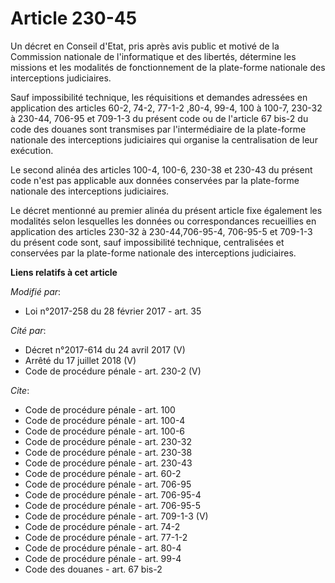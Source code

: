 # Article 230-45

Un décret en Conseil d'Etat, pris après avis public et motivé de la Commission nationale de l'informatique et des libertés,
détermine les missions et les modalités de fonctionnement de la plate-forme nationale des interceptions judiciaires. 

Sauf impossibilité technique, les réquisitions et demandes adressées en application des articles 60-2, 74-2,  77-1-2 ,80-4,
99-4, 100 à 100-7, 230-32 à 230-44, 706-95 et 709-1-3 du présent code ou de l'article 67 bis-2 du code des douanes sont
transmises par l'intermédiaire de la plate-forme nationale des interceptions judiciaires qui organise la centralisation de
leur exécution. 

Le second alinéa des articles 100-4, 100-6, 230-38 et 230-43 du présent code n'est pas applicable aux données conservées par
la plate-forme nationale des interceptions judiciaires. 

Le décret mentionné au premier alinéa du présent article fixe également les modalités selon lesquelles les données ou
correspondances recueillies en application des articles 230-32 à 230-44,706-95-4, 706-95-5 et 709-1-3 du présent code sont,
sauf impossibilité technique, centralisées et conservées par la plate-forme nationale des interceptions judiciaires.

**Liens relatifs à cet article**

_Modifié par_:

  - Loi n°2017-258 du 28 février 2017 - art. 35

_Cité par_:

  - Décret n°2017-614 du 24 avril 2017 (V)
  - Arrêté du 17 juillet 2018 (V)
  - Code de procédure pénale - art. 230-2 (V)

_Cite_:

  - Code de procédure pénale - art. 100
  - Code de procédure pénale - art. 100-4
  - Code de procédure pénale - art. 100-6
  - Code de procédure pénale - art. 230-32
  - Code de procédure pénale - art. 230-38
  - Code de procédure pénale - art. 230-43
  - Code de procédure pénale - art. 60-2
  - Code de procédure pénale - art. 706-95
  - Code de procédure pénale - art. 706-95-4
  - Code de procédure pénale - art. 706-95-5
  - Code de procédure pénale - art. 709-1-3 (V)
  - Code de procédure pénale - art. 74-2
  - Code de procédure pénale - art. 77-1-2
  - Code de procédure pénale - art. 80-4
  - Code de procédure pénale - art. 99-4
  - Code des douanes - art. 67 bis-2
